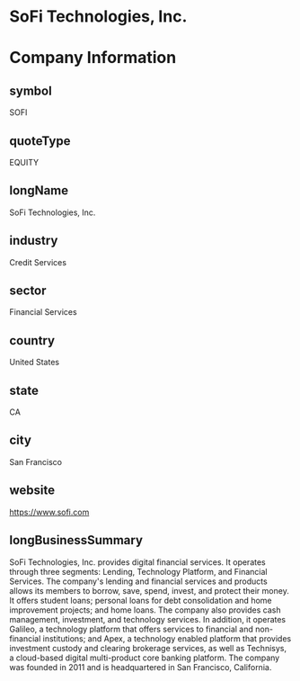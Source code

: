 
SoFi Technologies, Inc.
=======================

# Company Information

## symbol


SOFI


## quoteType


EQUITY


## longName


SoFi Technologies, Inc.


## industry


Credit Services


## sector


Financial Services


## country


United States


## state


CA


## city


San Francisco


## website


https://www.sofi.com


## longBusinessSummary


SoFi Technologies, Inc. provides digital financial services. It operates through three segments: Lending, Technology Platform, and Financial Services. The company's lending and financial services and products allows its members to borrow, save, spend, invest, and protect their money. It offers student loans; personal loans for debt consolidation and home improvement projects; and home loans. The company also provides cash management, investment, and technology services. In addition, it operates Galileo, a technology platform that offers services to financial and non-financial institutions; and Apex, a technology enabled platform that provides investment custody and clearing brokerage services, as well as Technisys, a cloud-based digital multi-product core banking platform. The company was founded in 2011 and is headquartered in San Francisco, California.

